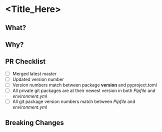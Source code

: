 # <Title_Here>
## What?
## Why?
## PR Checklist
- [ ] Merged latest master
- [ ] Updated version number
- [ ] Version numbers match between package __version__ and pyproject.toml
- [ ] All private git packages are at their newest version in both *Pipfile* and *environment.yml*
- [ ] All git package version numbers match between *Pipfile* and *environment.yml*
## Breaking Changes
